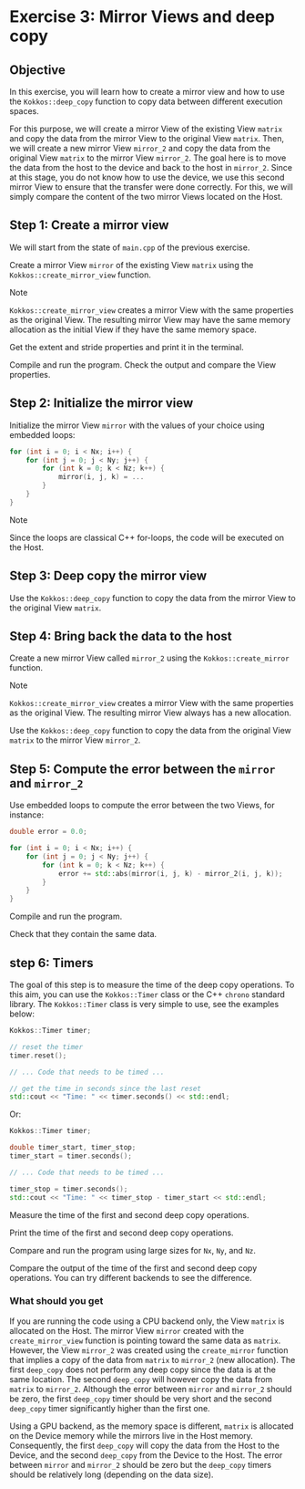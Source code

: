 # Exercise 3: Mirror Views and deep copy

## Objective

In this exercise, you will learn how to create a mirror view and how to use the `Kokkos::deep_copy` function to copy data between different execution spaces.

For this purpose, we will create a mirror View of the existing View `matrix` and copy the data from the mirror View to the original View `matrix`.
Then, we will create a new mirror View `mirror_2` and copy the data from the original View `matrix` to the mirror View `mirror_2`.
The goal here is to move the data from the host to the device and back to the host in `mirror_2`.
Since at this stage, you do not know how to use the device, we use this second mirror View to ensure that the transfer were done correctly.
For this, we will simply compare the content of the two mirror Views located on the Host.

## Step 1: Create a mirror view

We will start from the state of `main.cpp` of the previous exercise.

Create a mirror View `mirror` of the existing View `matrix` using the `Kokkos::create_mirror_view` function.

> [!NOTE]
> `Kokkos::create_mirror_view` creates a mirror View with the same properties as the original View.
> The resulting mirror View may have the same memory allocation as the initial View if they have the same memory space.

Get the extent and stride properties and print it in the terminal.

Compile and run the program.
Check the output and compare the View properties.

## Step 2: Initialize the mirror view

Initialize the mirror View `mirror` with the values of your choice using embedded loops:

```cpp
for (int i = 0; i < Nx; i++) {
    for (int j = 0; j < Ny; j++) {
        for (int k = 0; k < Nz; k++) {
            mirror(i, j, k) = ...
        }
    }
}
```

> [!NOTE]
> Since the loops are classical C++ for-loops, the code will be executed on the Host.

## Step 3: Deep copy the mirror view

Use the `Kokkos::deep_copy` function to copy the data from the mirror View to the original View `matrix`.

## Step 4: Bring back the data to the host

Create a new mirror View called `mirror_2` using the `Kokkos::create_mirror` function.

> [!NOTE]
> `Kokkos::create_mirror_view` creates a mirror View with the same properties as the original View.
> The resulting mirror View always has a new allocation.

Use the `Kokkos::deep_copy` function to copy the data from the original View `matrix` to the mirror View `mirror_2`.

## Step 5: Compute the error between the `mirror` and `mirror_2`

Use embedded loops to compute the error between the two Views, for instance:

```cpp
double error = 0.0;

for (int i = 0; i < Nx; i++) {
    for (int j = 0; j < Ny; j++) {
        for (int k = 0; k < Nz; k++) {
            error += std::abs(mirror(i, j, k) - mirror_2(i, j, k));
        }
    }
}
```

Compile and run the program.

Check that they contain the same data.

## step 6: Timers

The goal of this step is to measure the time of the deep copy operations.
To this aim, you can use the `Kokkos::Timer` class or the C++ `chrono` standard library.
The `Kokkos::Timer` class is very simple to use, see the examples below:

```cpp
Kokkos::Timer timer;

// reset the timer
timer.reset();

// ... Code that needs to be timed ...

// get the time in seconds since the last reset
std::cout << "Time: " << timer.seconds() << std::endl;
```

Or:

```cpp
Kokkos::Timer timer;

double timer_start, timer_stop;
timer_start = timer.seconds();

// ... Code that needs to be timed ...

timer_stop = timer.seconds();
std::cout << "Time: " << timer_stop - timer_start << std::endl;
```

Measure the time of the first and second deep copy operations.

Print the time of the first and second deep copy operations.

Compare and run the program using large sizes for `Nx`, `Ny`, and `Nz`.

Compare the output of the time of the first and second deep copy operations. You can try different backends to see the difference.

### What should you get

If you are running the code using a CPU backend only, the View `matrix` is allocated on the Host.
The mirror View `mirror` created with the `create_mirror_view` function is pointing toward the same data as `matrix`.
However, the View `mirror_2` was created using the `create_mirror` function that implies a copy of the data from `matrix` to `mirror_2` (new allocation).
The  first `deep_copy` does not perform any deep copy since the data is at the same location.
The second `deep_copy` will however copy the data from `matrix` to `mirror_2`.
Although the error between `mirror` and `mirror_2` should be zero, the first `deep_copy` timer should be very short and the second `deep_copy` timer significantly higher than the first one.

Using a GPU backend, as the memory space is different, `matrix` is allocated on the Device memory while the mirrors live in the Host memory.
Consequently, the first `deep_copy` will copy the data from the Host to the Device, and the second `deep_copy` from the Device to the Host.
The error between `mirror` and `mirror_2` should be zero but the `deep_copy` timers should be relatively long (depending on the data size).
